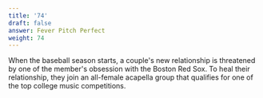 ```yaml
---
title: '74'
draft: false
answer: Fever Pitch Perfect
weight: 74
---
```

When the baseball season starts, a couple's new relationship is threatened by one of the member's obsession with the Boston Red Sox. To heal their relationship, they join an all-female acapella group that qualifies for one of the top college music competitions.